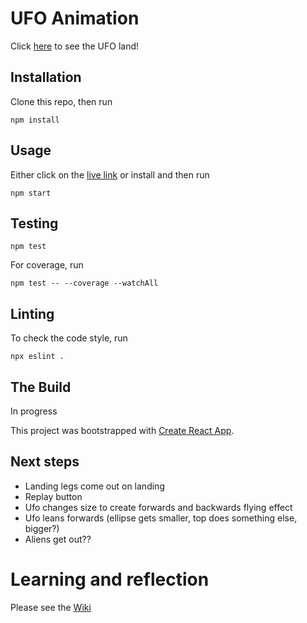 # UFO Animation

Click [here](https://ufo-nm-ation.herokuapp.com/) to see the UFO land!

## Installation

Clone this repo, then run
```
npm install
```

## Usage
Either click on the [live link](https://ufo-nm-ation.herokuapp.com/) or install and then run
```
npm start
```

## Testing
```
npm test
```

For coverage, run
```
npm test -- --coverage --watchAll
```

## Linting
To check the code style, run
```
npx eslint .
```

## The Build
In progress

This project was bootstrapped with [Create React App](https://github.com/facebook/create-react-app).

## Next steps

* Landing legs come out on landing
* Replay button
* Ufo changes size to create forwards and backwards flying effect
* Ufo leans forwards (ellipse gets smaller, top does something else, bigger?)
* Aliens get out??

# Learning and reflection

Please see the [Wiki](https://github.com/natashamcintyre/ufo-animation/wiki)

